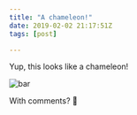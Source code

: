 ```yaml
---
title: "A chameleon!"
date: 2019-02-02 21:17:51Z
tags: [post]

---
```


Yup, this looks like a chameleon!

![bar](https://user-images.githubusercontent.com/11719160/52169470-e8410700-2730-11e9-91fe-ee8bad7517f2.png)

With comments? 🤔 